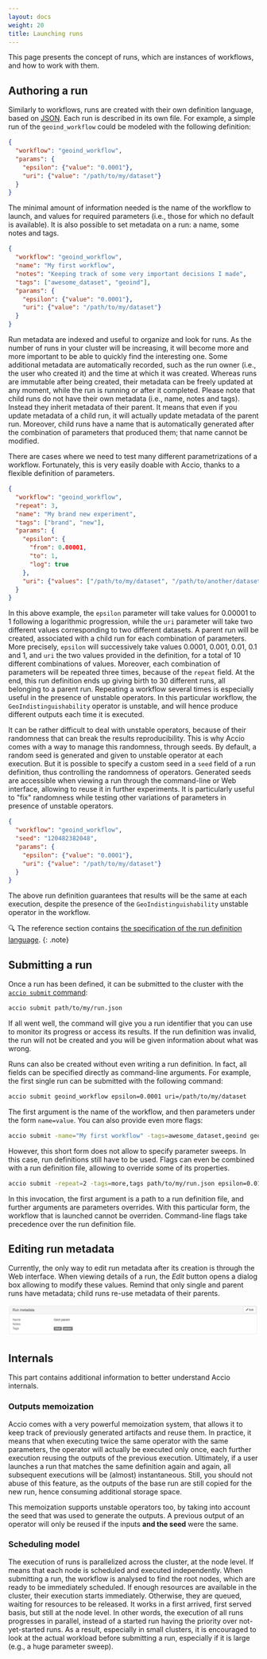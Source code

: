 ```yaml
---
layout: docs
weight: 20
title: Launching runs
---
```


This page presents the concept of runs, which are instances of workflows, and how to work with them.

## Authoring a run

Similarly to workflows, runs are created with their own definition language, based on [JSON](https://en.wikipedia.org/wiki/JSON).
Each run is described in its own file.
For example, a simple run of the `geoind_workflow` could be modeled with the following definition:

```json
{
  "workflow": "geoind_workflow",
  "params": {
    "epsilon": {"value": "0.0001"},
    "uri": {"value": "/path/to/my/dataset"}
  }
}
```

The minimal amount of information needed is the name of the workflow to launch, and values for required parameters (i.e., those for which no default is available).
It is also possible to set metadata on a run: a name, some notes and tags.

```json
{
  "workflow": "geoind_workflow",
  "name": "My first workflow",
  "notes": "Keeping track of some very important decisions I made",
  "tags": ["awesome_dataset", "geoind"],
  "params": {
    "epsilon": {"value": "0.0001"},
    "uri": {"value": "/path/to/my/dataset"}
  }
}
```

Run metadata are indexed and useful to organize and look for runs.
As the number of runs in your cluster will be increasing, it will become more and more important to be able to quickly find the interesting one.
Some additional metadata are automatically recorded, such as the run owner (i.e., the user who created it) and the time at which it was created.
Whereas runs are immutable after being created, their metadata can be freely updated at any moment, while the run is running or after it completed.
Please note that child runs do not have their own metadata (i.e., name, notes and tags).
Instead they inherit metadata of their parent.
It means that even if you update metadata of a child run, it will actually update metadata of the parent run.
Moreover, child runs have a name that is automatically generated after the combination of parameters that produced them;
that name cannot be modified.

There are cases where we need to test many different parametrizations of a workflow.
Fortunately, this is very easily doable with Accio, thanks to a flexible definition of parameters.

```json
{
  "workflow": "geoind_workflow",
  "repeat": 3,
  "name": "My brand new experiment",
  "tags": ["brand", "new"],
  "params": {
    "epsilon": {
      "from": 0.00001,
      "to": 1,
      "log": true
    },
    "uri": {"values": ["/path/to/my/dataset", "/path/to/another/dataset"]}
  }
}
```

In this above example, the `epsilon` parameter will take values for 0.00001 to 1 following a logarithmic progression, while the `uri` parameter will take two different values corresponding to two different datasets.
A parent run will be created, associated with a child run for each combination of parameters.
More precisely, `epsilon` will successively take values 0.0001, 0.001, 0.01, 0.1 and 1, and `uri` the two values provided in the definition, for a total of 10 different combinations of values.
Moreover, each combination of parameters will be repeated three times, because of the `repeat` field.
At the end, this run definition ends up giving birth to 30 different runs, all belonging to a parent run.
Repeating a workflow several times is especially useful in the presence of unstable operators.
In this particular workflow, the `GeoIndistinguishability` operator is unstable, and will hence produce different outputs each time it is executed.

It can be rather difficult to deal with unstable operators, because of their randomness that can break the results reproducibility.
This is why Accio comes with a way to manage this randomness, through seeds.
By default, a random seed is generated and given to unstable operator at each execution.
But it is possible to specify a custom seed in a `seed` field of a run definition, thus controlling the randomness of operators.
Generated seeds are accessible when viewing a run through the command-line or Web interface, allowing to reuse it in further experiments.
It is particularly useful to "fix" randomness while testing other variations of parameters in presence of unstable operators.

```json
{
  "workflow": "geoind_workflow",
  "seed": "120482382048",
  "params": {
    "epsilon": {"value": "0.0001"},
    "uri": {"value": "/path/to/my/dataset"}
  }
}
```

The above run definition guarantees that results will be the same at each execution, despite the presence of the `GeoIndistinguishability` unstable operator in the workflow.

:mag: The reference section contains [the specification of the run definition language](run-dsl.html).
{: .note}

## Submitting a run
Once a run has been defined, it can be submitted to the cluster with the [`accio submit` command](commands/submit.html):
```bash
accio submit path/to/my/run.json
```

If all went well, the command will give you a run identifier that you can use to monitor its progress or access its results.
If the run definition was invalid, the run will not be created and you will be given information about what was wrong.

Runs can also be created without even writing a run definition.
In fact, all fields can be specified directly as command-line arguments.
For example, the first single run can be submitted with the following command:
```bash
accio submit geoind_workflow epsilon=0.0001 uri=/path/to/my/dataset
```

The first argument is the name of the workflow, and then parameters under the form `name=value`.
You can also provide even more flags:
```bash
accio submit -name="My first workflow" -tags=awesome_dataset,geoind geoind_workflow epsilon=0.0001 uri=/path/to/my/dataset
```

However, this short form does not allow to specify parameter sweeps.
In this case, run definitions still have to be used.
Flags can even be combined with a run definition file, allowing to override some of its properties.
```bash
accio submit -repeat=2 -tags=more,tags path/to/my/run.json epsilon=0.01
```

In this invocation, the first argument is a path to a run definition file, and further arguments are parameters overrides.
With this particular form, the workflow that is launched cannot be overriden.
Command-line flags take precedence over the run definition file.

## Editing run metadata
Currently, the only way to edit run metadata after its creation is through the Web interface.
When viewing details of a run, the *Edit* button opens a dialog box allowing to modify these values.
Remind that only single and parent runs have metadata; child runs re-use metadata of their parents.

![Run metadata](../images/ui/run_metadata.png)

## Internals

This part contains additional information to better understand Accio internals.

### Outputs memoization
Accio comes with a very powerful memoization system, that allows it to keep track of previously generated artifacts and reuse them.
In practice, it means that when executing twice the same operator with the same parameters, the operator will actually be executed only once, each further execution reusing the outputs of the previous execution.
Ultimately, if a user launches a run that matches the same definition again and again, all subsequent executions will be (almost) instantaneous.
Still, you should not abuse of this feature, as the outputs of the base run are still copied for the new run, hence consuming additional storage space.

This memoization supports unstable operators too, by taking into account the seed that was used to generate the outputs.
A previous output of an operator will only be reused if the inputs **and the seed** were the same.

### Scheduling model
The execution of runs is parallelized across the cluster, at the node level.
If means that each node is scheduled and executed independently.
When submitting a run, the workflow is analysed to find the root nodes, which are ready to be immediately scheduled.
If enough resources are available in the cluster, their execution starts immediately.
Otherwise, they are queued, waiting for resources to be released.
It works in a first arrived, first served basis, but still at the node level.
In other words, the execution of all runs progresses in parallel, instead of a started run having the priority over not-yet-started runs.
As a result, especially in small clusters, it is encouraged to look at the actual workload before submitting a run, especially if it is large (e.g., a huge parameter sweep).
